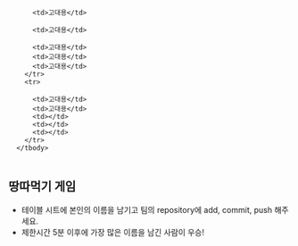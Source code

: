 <table>
      <tbody>
        <tr>

          <td>고대용</td>

          <td>고대용</td>

          <td>고대용</td>
          <td>고대용</td>
          <td>고대용</td>
        </tr>
        <tr>

          <td>고대용</td>
          <td>고대용</td>
          <td></td>
          <td></td>
          <td></td>
        </tr>
      </tbody>
</table>

## 땅따먹기 게임

- 테이블 시트에 본인의 이름을 남기고 팀의 repository에 add, commit, push 해주세요.
- 제한시간 5분 이후에 가장 많은 이름을 남긴 사람이 우승!
